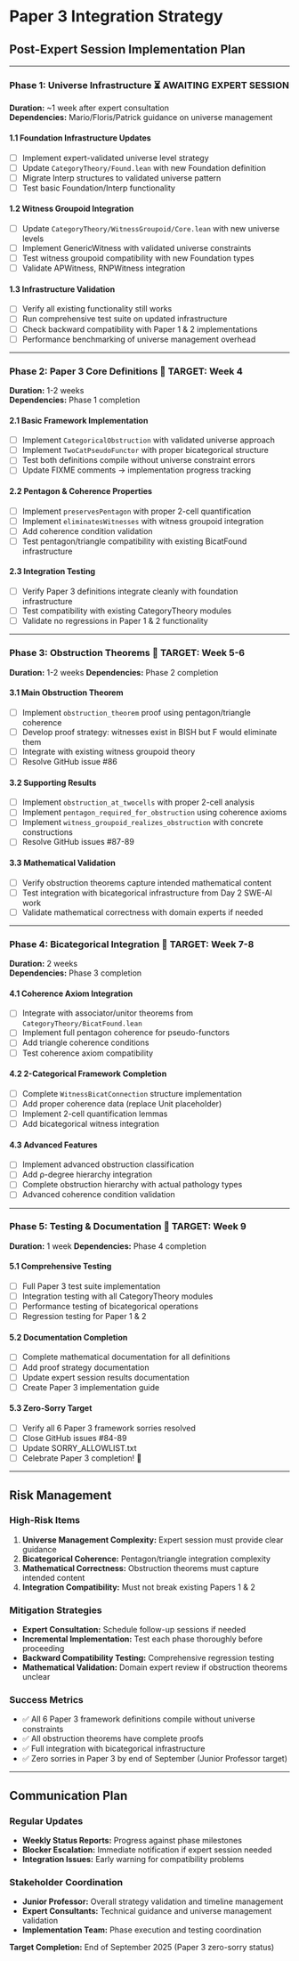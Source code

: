 # Paper 3 Integration Strategy

## Post-Expert Session Implementation Plan

---

### Phase 1: Universe Infrastructure ⏳ AWAITING EXPERT SESSION
**Duration:** ~1 week after expert consultation  
**Dependencies:** Mario/Floris/Patrick guidance on universe management

#### 1.1 Foundation Infrastructure Updates
- [ ] Implement expert-validated universe level strategy  
- [ ] Update `CategoryTheory/Found.lean` with new Foundation definition
- [ ] Migrate Interp structures to validated universe pattern
- [ ] Test basic Foundation/Interp functionality

#### 1.2 Witness Groupoid Integration  
- [ ] Update `CategoryTheory/WitnessGroupoid/Core.lean` with new universe levels
- [ ] Implement GenericWitness with validated universe constraints
- [ ] Test witness groupoid compatibility with new Foundation types
- [ ] Validate APWitness, RNPWitness integration

#### 1.3 Infrastructure Validation
- [ ] Verify all existing functionality still works
- [ ] Run comprehensive test suite on updated infrastructure  
- [ ] Check backward compatibility with Paper 1 & 2 implementations
- [ ] Performance benchmarking of universe management overhead

---

### Phase 2: Paper 3 Core Definitions 📅 TARGET: Week 4
**Duration:** 1-2 weeks  
**Dependencies:** Phase 1 completion

#### 2.1 Basic Framework Implementation
- [ ] Implement `CategoricalObstruction` with validated universe approach
- [ ] Implement `TwoCatPseudoFunctor` with proper bicategorical structure  
- [ ] Test both definitions compile without universe constraint errors
- [ ] Update FIXME comments → implementation progress tracking

#### 2.2 Pentagon & Coherence Properties
- [ ] Implement `preservesPentagon` with proper 2-cell quantification
- [ ] Implement `eliminatesWitnesses` with witness groupoid integration
- [ ] Add coherence condition validation
- [ ] Test pentagon/triangle compatibility with existing BicatFound infrastructure

#### 2.3 Integration Testing
- [ ] Verify Paper 3 definitions integrate cleanly with foundation infrastructure
- [ ] Test compatibility with existing CategoryTheory modules
- [ ] Validate no regressions in Paper 1 & 2 functionality

---

### Phase 3: Obstruction Theorems 📅 TARGET: Week 5-6  
**Duration:** 1-2 weeks
**Dependencies:** Phase 2 completion

#### 3.1 Main Obstruction Theorem
- [ ] Implement `obstruction_theorem` proof using pentagon/triangle coherence
- [ ] Develop proof strategy: witnesses exist in BISH but F would eliminate them
- [ ] Integrate with existing witness groupoid theory
- [ ] Resolve GitHub issue #86

#### 3.2 Supporting Results  
- [ ] Implement `obstruction_at_twocells` with proper 2-cell analysis
- [ ] Implement `pentagon_required_for_obstruction` using coherence axioms
- [ ] Implement `witness_groupoid_realizes_obstruction` with concrete constructions
- [ ] Resolve GitHub issues #87-89

#### 3.3 Mathematical Validation
- [ ] Verify obstruction theorems capture intended mathematical content
- [ ] Test integration with bicategorical infrastructure from Day 2 SWE-AI work
- [ ] Validate mathematical correctness with domain experts if needed

---

### Phase 4: Bicategorical Integration 📅 TARGET: Week 7-8
**Duration:** 2 weeks  
**Dependencies:** Phase 3 completion

#### 4.1 Coherence Axiom Integration
- [ ] Integrate with associator/unitor theorems from `CategoryTheory/BicatFound.lean`
- [ ] Implement full pentagon coherence for pseudo-functors
- [ ] Add triangle coherence conditions
- [ ] Test coherence axiom compatibility

#### 4.2 2-Categorical Framework Completion
- [ ] Complete `WitnessBicatConnection` structure implementation  
- [ ] Add proper coherence data (replace Unit placeholder)
- [ ] Implement 2-cell quantification lemmas
- [ ] Add bicategorical witness integration

#### 4.3 Advanced Features
- [ ] Implement advanced obstruction classification
- [ ] Add ρ-degree hierarchy integration
- [ ] Complete obstruction hierarchy with actual pathology types
- [ ] Advanced coherence condition validation

---

### Phase 5: Testing & Documentation 📅 TARGET: Week 9
**Duration:** 1 week
**Dependencies:** Phase 4 completion  

#### 5.1 Comprehensive Testing
- [ ] Full Paper 3 test suite implementation
- [ ] Integration testing with all CategoryTheory modules
- [ ] Performance testing of bicategorical operations
- [ ] Regression testing for Paper 1 & 2

#### 5.2 Documentation Completion
- [ ] Complete mathematical documentation for all definitions
- [ ] Add proof strategy documentation  
- [ ] Update expert session results documentation
- [ ] Create Paper 3 implementation guide

#### 5.3 Zero-Sorry Target
- [ ] Verify all 6 Paper 3 framework sorries resolved
- [ ] Close GitHub issues #84-89
- [ ] Update SORRY_ALLOWLIST.txt
- [ ] Celebrate Paper 3 completion! 🎉

---

## Risk Management

### High-Risk Items
1. **Universe Management Complexity:** Expert session must provide clear guidance
2. **Bicategorical Coherence:** Pentagon/triangle integration complexity  
3. **Mathematical Correctness:** Obstruction theorems must capture intended content
4. **Integration Compatibility:** Must not break existing Papers 1 & 2

### Mitigation Strategies
- **Expert Consultation:** Schedule follow-up sessions if needed
- **Incremental Implementation:** Test each phase thoroughly before proceeding
- **Backward Compatibility Testing:** Comprehensive regression testing
- **Mathematical Validation:** Domain expert review if obstruction theorems unclear

### Success Metrics
- ✅ All 6 Paper 3 framework definitions compile without universe constraints
- ✅ All obstruction theorems have complete proofs
- ✅ Full integration with bicategorical infrastructure
- ✅ Zero sorries in Paper 3 by end of September (Junior Professor target)

---

## Communication Plan

### Regular Updates
- **Weekly Status Reports:** Progress against phase milestones
- **Blocker Escalation:** Immediate notification if expert session needed
- **Integration Issues:** Early warning for compatibility problems

### Stakeholder Coordination  
- **Junior Professor:** Overall strategy validation and timeline management
- **Expert Consultants:** Technical guidance and universe management validation
- **Implementation Team:** Phase execution and testing coordination

**Target Completion:** End of September 2025 (Paper 3 zero-sorry status)